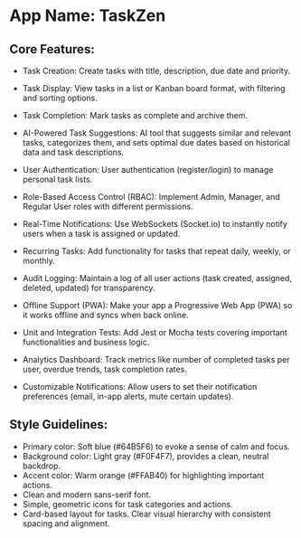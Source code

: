 # **App Name**: TaskZen

## Core Features:

- Task Creation: Create tasks with title, description, due date and priority.
- Task Display: View tasks in a list or Kanban board format, with filtering and sorting options.
- Task Completion: Mark tasks as complete and archive them.
- AI-Powered Task Suggestions: AI tool that suggests similar and relevant tasks, categorizes them, and sets optimal due dates based on historical data and task descriptions.
- User Authentication: User authentication (register/login) to manage personal task lists.

- Role-Based Access Control (RBAC): Implement Admin, Manager, and Regular User roles with different permissions.
- Real-Time Notifications: Use WebSockets (Socket.io) to instantly notify users when a task is assigned or updated.
- Recurring Tasks: Add functionality for tasks that repeat daily, weekly, or monthly.
- Audit Logging: Maintain a log of all user actions (task created, assigned, deleted, updated) for transparency.
- Offline Support (PWA): Make your app a Progressive Web App (PWA) so it works offline and syncs when back online.
- Unit and Integration Tests: Add Jest or Mocha tests covering important functionalities and business logic.
- Analytics Dashboard: Track metrics like number of completed tasks per user, overdue trends, task completion rates.
- Customizable Notifications: Allow users to set their notification preferences (email, in-app alerts, mute certain updates).

## Style Guidelines:

- Primary color: Soft blue (#64B5F6) to evoke a sense of calm and focus.
- Background color: Light gray (#F0F4F7), provides a clean, neutral backdrop.
- Accent color: Warm orange (#FFAB40) for highlighting important actions.
- Clean and modern sans-serif font.
- Simple, geometric icons for task categories and actions.
- Card-based layout for tasks. Clear visual hierarchy with consistent spacing and alignment.
